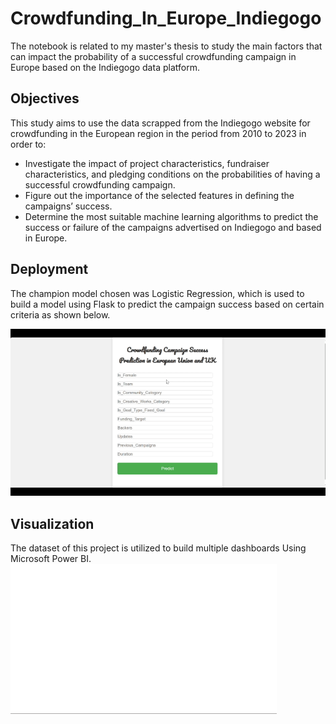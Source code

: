 # Crowdfunding_In_Europe_Indiegogo

The notebook is related to my master's thesis to study the main factors that can impact the probability of a successful crowdfunding campaign in Europe based on the Indiegogo data platform.

## Objectives
This study aims to use the data scrapped from the Indiegogo website for crowdfunding in the European region in the period from 2010 to 2023 in order to:
- Investigate the impact of project characteristics, fundraiser characteristics, and pledging
conditions on the probabilities of having a successful crowdfunding campaign.
- Figure out the importance of the selected features in defining the campaigns’ success.
- Determine the most suitable machine learning algorithms to predict the success or failure of the campaigns advertised on Indiegogo and based in Europe.

## Deployment
The champion model chosen was Logistic Regression, which is used to build a model using Flask to predict the campaign success based on certain criteria as shown below.

![](Project.gif)

## Visualization
The dataset of this project is utilized to build multiple dashboards Using Microsoft Power BI.
![](Dashboards.gif)
